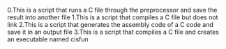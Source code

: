 0.This is a script that runs a C file through the preprocessor and save the result into another file
1.This is a script that compiles a C file but does not link
2.This is a script that generates the assembly code of a C code and save it in an output file
3.This is a script that compiles a C file and creates an executable named cisfun

